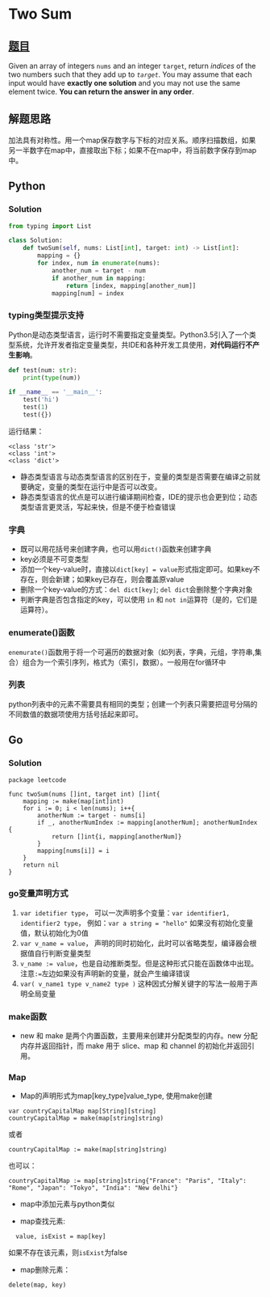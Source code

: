 # Two Sum
## [题目](https://leetcode-cn.com/problems/two-sum/)
Given an array of integers `nums` and an integer `target`, return *indices* of the two numbers such that they add up to *`target`*. You may assume that each input would have **exactly one solution** and you may not use the same element twice. **You can return the answer in any order**.

## 解题思路
加法具有对称性。用一个map保存数字与下标的对应关系。顺序扫描数组，如果另一半数字在map中，直接取出下标；如果不在map中，将当前数字保存到map中。

## Python 
### Solution
```Python
from typing import List

class Solution:
    def twoSum(self, nums: List[int], target: int) -> List[int]:
        mapping = {}
        for index, num in enumerate(nums):
            another_num = target - num
            if another_num in mapping:
                return [index, mapping[another_num]]
            mapping[num] = index
```

### typing类型提示支持
Python是动态类型语言，运行时不需要指定变量类型。Python3.5引入了一个类型系统，允许开发者指定变量类型，共IDE和各种开发工具使用，**对代码运行不产生影响**。
```python
def test(num: str):
    print(type(num))

if __name__ == '__main__':
    test('hi')
    test(1)
    test({})
```
运行结果：
```
<class 'str'>
<class 'int'>
<class 'dict'>
```
- 静态类型语言与动态类型语言的区别在于，变量的类型是否需要在编译之前就要确定，变量的类型在运行中是否可以改变。
- 静态类型语言的优点是可以进行编译期间检查，IDE的提示也会更到位；动态类型语言更灵活，写起来快，但是不便于检查错误

### 字典
- 既可以用花括号来创建字典，也可以用`dict()`函数来创建字典
- key必须是不可变类型
- 添加一个key-value时，直接以`dict[key] = value`形式指定即可。如果key不存在，则会新建；如果key已存在，则会覆盖原value
- 删除一个key-value的方式：`del dict[key]`; `del dict`会删除整个字典对象
- 判断字典是否包含指定的key，可以使用 `in` 和 `not in`运算符（是的，它们是运算符）。

### enumerate()函数
`enemurate()`函数用于将一个可遍历的数据对象（如列表，字典，元组，字符串,集合）组合为一个索引序列，格式为（索引，数据）。一般用在for循环中

### 列表
python列表中的元素不需要具有相同的类型；创建一个列表只需要把逗号分隔的不同数值的数据项使用方括号括起来即可。

## Go 
### Solution
```golang
package leetcode

func twoSum(nums []int, target int) []int{
	mapping := make(map[int]int)
	for i := 0; i < len(nums); i++{
		anotherNum := target - nums[i]
		if _, anotherNumIndex := mapping[anotherNum]; anotherNumIndex {
			return []int{i, mapping[anotherNum]}
		}
		mapping[nums[i]] = i
	}
	return nil
}
```

### go变量声明方式
1. `var idetifier type`， 可以一次声明多个变量：`var identifier1, identifier2 type`， 例如：`var a string = "hello"` 如果没有初始化变量值，默认初始化为0值
2. `var v_name = value`， 声明的同时初始化，此时可以省略类型，编译器会根据值自行判断变量类型
3. `v_name := value`，也是自动推断类型。但是这种形式只能在函数体中出现。注意`:=`左边如果没有声明新的变量，就会产生编译错误
4. `var(
	v_name1 type
	v_name2 type
	)`
	这种因式分解关键字的写法一般用于声明全局变量

### make函数
- new 和 make 是两个内置函数，主要用来创建并分配类型的内存。new 分配内存并返回指针，而 make 用于 slice、map 和 channel 的初始化并返回引用。

### Map
- Map的声明形式为map[key_type]value_type, 使用make创建
```golang
var countryCapitalMap map[String][string]
countryCapitalMap = make(map[string]string)
```
或者
```golang
countryCapitalMap := make(map[string]string)
```
也可以：
```golang
countryCapitalMap := map[string]string{"France": "Paris", "Italy": "Rome", "Japan": "Tokyo", "India": "New delhi"}
```
- map中添加元素与python类似

- map查找元素:
```golang
  value, isExist = map[key]
```
如果不存在该元素，则`isExist`为false

- map删除元素：
```golang
delete(map, key)
```
